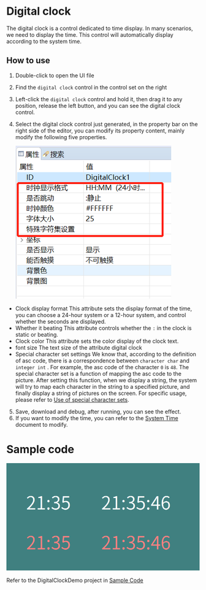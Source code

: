 # Digital clock
The digital clock is a control dedicated to time display. In many scenarios, we need to display the time. This control will automatically display according to the system time.
## How to use
1. Double-click to open the UI file
2. Find the `digital clock` control in the control set on the right
3. Left-click the `digital clock` control and hold it, then drag it to any position, release the left button, and you can see the digital clock control.
4. Select the digital clock control just generated, in the property bar on the right side of the editor, you can modify its property content, mainly modify the following five properties.

	![](assets/clock/clock1.png)
	
  * Clock display format
	This attribute sets the display format of the time, you can choose a 24-hour system or a 12-hour system, and control whether the seconds are displayed.
  * Whether it beating
	This attribute controls whether the `:` in the clock is static or beating.
  * Clock color
	This attribute sets the color display of the clock text.
  * font size
	The text size of the attribute digital clock
  * Special character set settings
	We know that, according to the definition of asc code, there is a correspondence between `character char` and `integer int` . For example, the asc code of the character `0` is `48`. The special character set is a function of mapping the asc code to the picture. After setting this function, when we display a string, the system will try to map each character in the string to a specified picture, and finally display a string of pictures on the screen.
For specific usage, please refer to [Use of special character sets](textview.md).
    
5. Save, download and debug, after running, you can see the effect.  
6. If you want to modify the time, you can refer to the [System Time](system_time.md) document to modify.


# Sample code

![](assets/clock/example.png) 

Refer to the DigitalClockDemo project in [Sample Code](demo_download.md#demo_download)